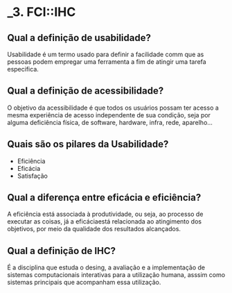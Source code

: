 # _3. FCI::IHC

## Qual a definição de usabilidade?
Usabilidade é um termo usado para definir a facilidade comm que as pessoas podem empregar uma ferramenta a fim de atingir uma tarefa especifica.

## Qual a definição de acessibilidade?
O objetivo da acessibilidade é que todos os usuários possam ter acesso a mesma experiência de acesso independente de sua condição, seja por alguma deficiência física, de software, hardware, infra, rede, aparelho...

## Quais são os pilares da Usabilidade?
- Eficiência
- Eficácia
- Satisfação

## Qual a diferença entre eficácia e eficiência?
A eficiência está associada à produtividade, ou seja, ao processo de executar as coisas, já a eficáciaestá relacionada ao atingimento dos objetivos, por meio da qualidade dos resultados alcançados.

## Qual a definição de IHC?
É a disciplina que estuda o desing, a avaliação e a implementação de sistemas computacionais interativas para a utilização humana, asssim como sistemas principais que acompanham essa utilização.